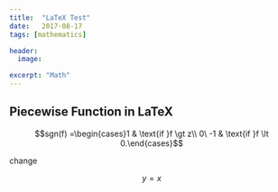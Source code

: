 ```yaml
---
title:  "LaTeX Test"
date:   2017-08-17
tags: [mathematics]

header:
  image: 

excerpt: "Math"
---
```


## Piecewise Function in LaTeX

$$sgn(f) =\begin{cases}1 & \text{if }f \gt z\\ 0\ -1 & \text{if }f \lt 0.\end{cases}$$

change

$$y = x$$
